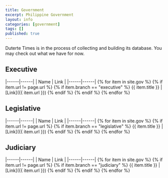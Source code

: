 ```yaml
---
title: Government
excerpt: Philippine Government
layout: info
categories: [government]
tags: []
published: true
---
```


Duterte Times is in the process of collecting and building its database.
You may check out what we have for now.

## Executive

|------|------|
| Name | Link |
|------|------|
{% for item in site.gov %} {% if item.url != page.url %} {% if item.branch == "executive" %} {{ item.title }} | [Link]({{ item.url }})
{% endif %} {% endif %} {% endfor %}

## Legislative

|------|------|
| Name | Link |
|------|------|
{% for item in site.gov %} {% if item.url != page.url %} {% if item.branch == "legislative" %} {{ item.title }} | [Link]({{ item.url }})
{% endif %} {% endif %} {% endfor %}

## Judiciary

|------|------|
| Name | Link |
|------|------|
{% for item in site.gov %} {% if item.url != page.url %} {% if item.branch == "judiciary" %} {{ item.title }} | [Link]({{ item.url }})
{% endif %} {% endif %} {% endfor %}
